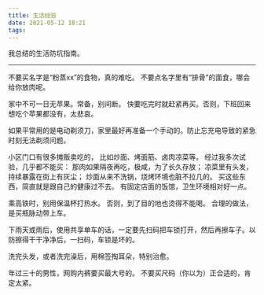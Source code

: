 ```yaml
---
title: 生活经验
date: 2021-05-12 18:21
tags:
---
```

我总结的生活防坑指南。
<!--more-->
---
不要买名字是“粉蒸xx”的食物，真的难吃。
不要点名字里有“排骨”的面食，哪会给你放肉呢。

家中不可一日无苹果。常备，别间断。
快要吃完时就赶紧再买。否则，下班回来想吃个苹果都没有，太悲哀。

如果平常用的是电动剃须刀，家里最好再准备一个手动的。防止忘充电导致的紧急时刻无法剃须问题。 ​

小区门口有很多摊贩卖吃的，
比如炒面、烤面筋、卤肉凉菜等。
经过我多次试验，几乎都不能买：
那肉如果隔夜再吃，极咸，为了长久存放；
凉菜里有头发，持续暴露在街上有灰尘；
炒面从来不洗锅，烧烤环境也脏不拉几的。
买这些东西，简直就是跟自己的健康过不去。
有固定店面的饭馆，卫生环境相对好一点。

乘高铁时，别用保温杯打热水。
否则，到了目的地也烫得不能喝。
合理的做法，是买瓶脉动带上车。

下雨天或雨后，使用共享单车的话，一定要先扫码把车锁打开，然后再擦车子。以防擦得干干净净后，一扫码，车锁是坏的。

洗完头发，或者洗完澡后，用棉签掏耳朵，特别治愈。

年过三十的男性，网购内裤要买最大号的。
不要买尺码（你以为）正合适的，肯定太紧。